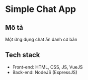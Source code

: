 # Simple Chat App

## Mô tả
Một ứng dụng chat ẩn danh cơ bản

## Tech stack
- Front-end: HTML, CSS, JS, VueJS
- Back-end: NodeJS (ExpressJS)


